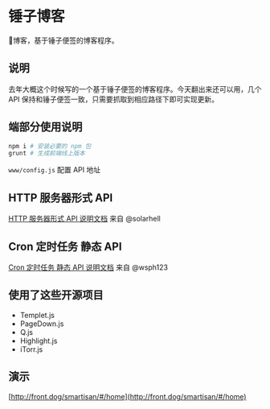 # 锤子博客
🔨博客，基于锤子便签的博客程序。

## 说明
去年大概这个时候写的一个基于锤子便签的博客程序。今天翻出来还可以用，几个 API 保持和锤子便签一致，只需要抓取到相应路径下即可实现更新。

## 端部分使用说明


```bash
npm i # 安装必要的 npm 包
grunt # 生成前端线上版本
```

`www/config.js` 配置 API 地址

## HTTP 服务器形式 API 

[HTTP 服务器形式 API 说明文档](https://github.com/itorr/smartisanBlog/tree/master/t) 来自 @solarhell

## Cron 定时任务 静态 API

[Cron 定时任务 静态 API 说明文档](https://github.com/itorr/smartisanBlog/tree/master/cron) 来自 @wsph123

## 使用了这些开源项目
 - Templet.js
 - PageDown.js
 - Q.js
 - Highlight.js
 - iTorr.js

## 演示

[http://front.dog/smartisan/#/home](http://front.dog/smartisan/#/home)
